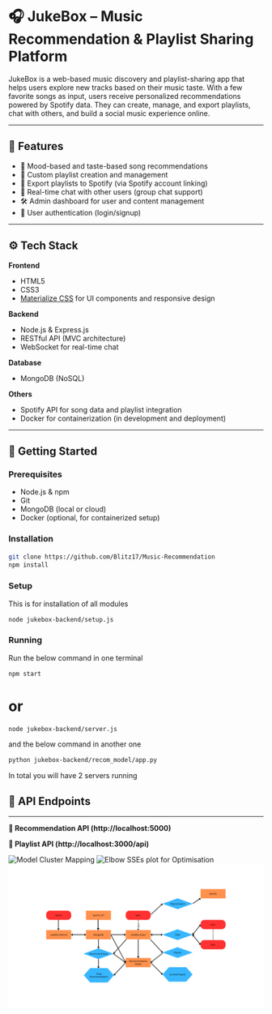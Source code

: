 # 🎧 JukeBox – Music Recommendation & Playlist Sharing Platform

JukeBox is a web-based music discovery and playlist-sharing app that helps users explore new tracks based on their music taste. With a few favorite songs as input, users receive personalized recommendations powered by Spotify data. They can create, manage, and export playlists, chat with others, and build a social music experience online.

---

## 📌 Features

- 🎵 Mood-based and taste-based song recommendations  
- 📂 Custom playlist creation and management  
- 🔄 Export playlists to Spotify (via Spotify account linking)  
- 💬 Real-time chat with other users (group chat support)  
- 🛠️ Admin dashboard for user and content management  
- 🔐 User authentication (login/signup)

---

## ⚙️ Tech Stack

**Frontend**  
- HTML5  
- CSS3  
- [Materialize CSS](https://materializecss.com/) for UI components and responsive design

**Backend**  
- Node.js & Express.js  
- RESTful API (MVC architecture)  
- WebSocket for real-time chat

**Database**  
- MongoDB (NoSQL)

**Others**  
- Spotify API for song data and playlist integration  
- Docker for containerization (in development and deployment)

---

## 🚀 Getting Started

### Prerequisites
- Node.js & npm
- Git
- MongoDB (local or cloud)
- Docker (optional, for containerized setup)

### Installation

```bash
git clone https://github.com/Blitz17/Music-Recommendation 
npm install
```

### Setup
This is for installation of all modules
```bash
node jukebox-backend/setup.js
```

### Running
Run the below command in one terminal
```bash
npm start
```
# or
```bash
node jukebox-backend/server.js
```

and the below command in another one
```bash
python jukebox-backend/recom_model/app.py
```
In total you will have 2 servers running

## 📡 API Endpoints
---
**🎵 Recommendation API (http://localhost:5000)**

<!-- ---

```bash
POST /api/recommend
```

Get song recommendations based on input songs and model type.
Request Body:
```bash
{
  "songs": ["song1", "song2"],
  "model_type": "song"  // or "playlist"
}
```
Response 200: 
```bash
{
  "recommendations": [
    {
      "track_name": "string",
      "track_id": "string",
      "artists": "string",
      "track_genre": "string"
    }
  ]
}
```
Errors:
400: Bad request (missing or invalid inputs)
500: Recommendation error

---

```bash
POST /api/song_details
```

Get detailed metadata for given track IDs.
Request Body:
```bash
{
  "track_ids": ["123abc", "456def"]
}
```
Response 200: 
```bash
[
  {
    "track_id": "string",
    "title": "string",
    "artist": "string",
    "album": "string",
    "duration": "string",
    "image": "string"
  }
]

```
Errors:
400: Bad request
500: Song Details error

--- -->

**📂 Playlist API (http://localhost:3000/api)**

<!-- ---

```bash
GET /playlists
```

Get all playlists.
Response 200: 
```bash
[
  {
    "_id": "string",
    "playlist_name": "string",
    "songs": [
      {
        "track_id": "string",
        "title": "string",
        "artist": "string",
        "album": "string",
        "duration": "string",
        "image": "string"
      }
    ],
    "createdAt": "date-time",
    "updatedAt": "date-time"
  }
]

```
Errors:
500 Server error

---

```bash
POST /api/recommend
```

Get song recommendations based on input songs and model type.
Request Body:
```bash
{
  "songs": ["song1", "song2"],
  "model_type": "song"  // or "playlist"
}
```
Response 200: 
```bash
{
  "recommendations": [
    {
      "track_name": "string",
      "track_id": "string",
      "artists": "string",
      "track_genre": "string"
    }
  ]
}
```
Errors:
400: Bad request (missing or invalid inputs)
500: Recommendation error

--- -->

![Model Cluster Mapping](jukebox-backend/recom_model/kmeans_clusters.png)
![Elbow SSEs plot for Optimisation](jukebox-backend/recom_model/elbow_method.png)
![Application Workflow](jukebox-backend/recom_model/User.png)
